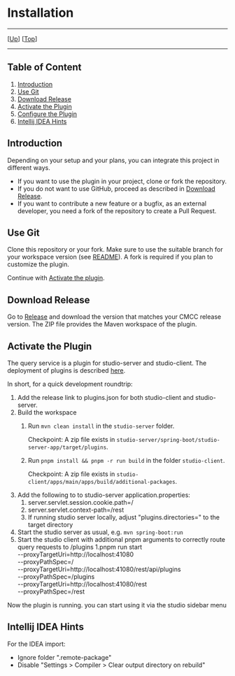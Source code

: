 # Installation

--------------------------------------------------------------------------------

\[[Up](README.md)\] \[[Top](#top)\]

--------------------------------------------------------------------------------

## Table of Content

1. [Introduction](#introduction)
2. [Use Git](#use-git)
3. [Download Release](#download-release)
4. [Activate the Plugin](#activate-the-plugin)
5. [Configure the Plugin](#configure-the-plugin)
6. [Intellij IDEA Hints](#intellij-idea-hints)

## Introduction

Depending on your setup and your plans, you can integrate this project in different ways.

* If you want to use the plugin in your project, clone or fork the repository.
* If you do not want to use GitHub, proceed as described in [Download Release](#download-release).
* If you want to contribute a new feature or a bugfix, as an external developer, you need a fork of the repository to create a Pull Request.

## Use Git

Clone this repository or your fork. Make sure to use the suitable branch
for your workspace version (see [README](../README.md)). A fork is required if
you plan to customize the plugin.

Continue with [Activate the plugin](#activate-the-plugin).

## Download Release

Go to [Release](https://github.com/coremedia-contributions/query-service/releases) and download the version that matches your CMCC release version.
The ZIP file provides the Maven workspace of the plugin.

## Activate the Plugin

The query service is a plugin for studio-server and studio-client.
The deployment of plugins is described [here](https://documentation.coremedia.com/cmcc-12/artifacts/2506.0/webhelp/coremedia-en/content/ch04s01s06s03s03s02.html).

In short, for a quick development roundtrip:
1. Add the release link to plugins.json for both studio-client and studio-server.
2. Build the workspace
    1. Run `mvn clean install` in the `studio-server` folder.

       Checkpoint: A zip file exists in `studio-server/spring-boot/studio-server-app/target/plugins`.
    2. Run `pnpm install && pnpm -r run build` in the folder `studio-client`.

       Checkpoint: A zip file exists in `studio-client/apps/main/apps/build/additional-packages`.
3. Add the following to to studio-server application.properties:
    1. server.servlet.session.cookie.path=/
    2. server.servlet.context-path=/rest
    3. If running studio server locally, adjust "plugins.directories=" to the target directory
4. Start the studio server as usual, e.g. `mvn spring-boot:run`
5. Start the studio client with additional pnpm arguments to correctly route query requests to /plugins
   1.pnpm run start \
   --proxyTargetUri=http://localhost:41080 \
   --proxyPathSpec=/ \
   --proxyTargetUri=http://localhost:41080/rest/api/plugins \
   --proxyPathSpec=/plugins \
   --proxyTargetUri=http://localhost:41080/rest \
   --proxyPathSpec=/rest

Now the plugin is running.  you can start using it via the studio sidebar menu

## Intellij IDEA Hints

For the IDEA import:
- Ignore folder ".remote-package"
- Disable "Settings > Compiler > Clear output directory on rebuild"
